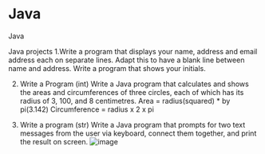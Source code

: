 # Java


Java

Java projects
1.Write a program that displays your name, address and email address each on separate lines.  Adapt this to have a blank line between name and address. 
Write a program that shows your initials.


2. Write a Program (int) Write a Java program that calculates and shows the areas and circumferences of three circles, each of which has its radius of 3, 100, and 8 centimetres.
Area = radius(squared) * by pi(3.142)
Circumference = radius x 2 x pi


3. Write a program (str) Write a Java program that prompts for two text messages from the user via keyboard, connect them together, and print the result on screen. 
![image](https://user-images.githubusercontent.com/72517674/114930058-814d2b80-9e2c-11eb-93b1-2e8aa83cf2b5.png)

